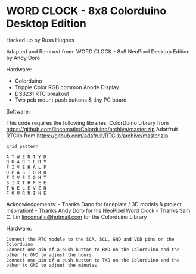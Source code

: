 # WORD CLOCK - 8x8 Colorduino Desktop Edition
Hacked up by Russ Hughes

Adapted and Remixed from:
WORD CLOCK - 8x8 NeoPixel Desktop Edition by Andy Doro

Hardware:

- Colorduino
- Tripple Color RGB common Anode Display
- DS3231 RTC breakout
- Two pcb mount push buttons & tiny PC board

Software:

This code requires the following libraries:
	ColorDuino Library from https://github.com/lincomatic/Colorduino/archive/master.zip
 	Adarfruit RTClib from https://github.com/adafruit/RTClib/archive/master.zip		

    grid pattern

    A T W E N T Y D
    Q U A R T E R Y
    F I V E H A L F
    D P A S T O R O
    F I V E I G H T
    S I X T H R E E
    T W E L E V E N
    F O U R N I N E

Acknowledgements:
	- Thanks Dano for faceplate / 3D models & project inspiration!
    - Thanks Andy Doro for his NeoPixel Word Clock
	- Thanks Sam C. Lin <lincomatic@hotmail.com> for the Colorduino Library

Hardware:

	Connect the RTC module to the SCA, SCL, GND and VDD pins on the Colorduino
	Connect one pin of a push button to RXD on the Colorduino and the other to GND to adjust the hours 
	Connect one pin of a push button to TXD on the Colorduino and the other to GND to adjuet the minutes
	
	
